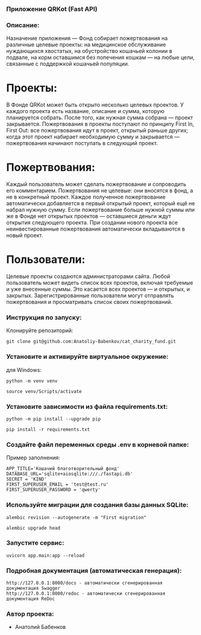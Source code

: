 ### Приложение QRKot (Fast API)

### Описание:
Назначение приложения — Фонд собирает пожертвования на различные целевые проекты: на медицинское обслуживание нуждающихся хвостатых, на обустройство кошачьей колонии в подвале, на корм оставшимся без попечения кошкам — на любые цели, связанные с поддержкой кошачьей популяции.
# Проекты:
В Фонде QRKot может быть открыто несколько целевых проектов. У каждого проекта есть название, описание и сумма, которую планируется собрать. После того, как нужная сумма собрана — проект закрывается.
Пожертвования в проекты поступают по принципу First In, First Out: все пожертвования идут в проект, открытый раньше других; когда этот проект набирает необходимую сумму и закрывается — пожертвования начинают поступать в следующий проект.
# Пожертвования:
Каждый пользователь может сделать пожертвование и сопроводить его комментарием. Пожертвования не целевые: они вносятся в фонд, а не в конкретный проект. Каждое полученное пожертвование автоматически добавляется в первый открытый проект, который ещё не набрал нужную сумму. Если пожертвование больше нужной суммы или же в Фонде нет открытых проектов — оставшиеся деньги ждут открытия следующего проекта. При создании нового проекта все неинвестированные пожертвования автоматически вкладываются в новый проект.
# Пользователи:
Целевые проекты создаются администраторами сайта. 
Любой пользователь может видеть список всех проектов, включая требуемые и уже внесенные суммы. Это касается всех проектов — и открытых, и закрытых.
Зарегистрированные пользователи могут отправлять пожертвования и просматривать список своих пожертвований.

### Инструкция по запуску:

Клонируйте репозиторий:

```
git clone git@github.com:Anatoliy-Babenkov/cat_charity_fund.git
```

### Установите и активируйте виртуальное окружение:

для Windows:

```
python -m venv venv
```
```
source venv/Scripts/activate
```

### Установите зависимости из файла requirements.txt:

```
python -m pip install --upgrade pip
```
```
pip install -r requirements.txt
```

### Создайте файл переменных среды .env в корневой папке:

Пример заполнения:
```
APP_TITLE='Кошачий благотворительный фонд'
DATABASE_URL='sqlite+aiosqlite:///./fastapi.db'
SECRET = 'KIND'
FIRST_SUPERUSER_EMAIL = 'test@test.ru'
FIRST_SUPERUSER_PASSWORD = 'qwerty'
```

### Используйте миграции для создания базы данных SQLite:

```
alembic revision --autogenerate -m "First migration" 
```
```
alembic upgrade head
```

### Запустите сервис:

```
uvicorn app.main:app --reload
```

### Подробная документация (автоматическая генерация):

```
http://127.0.0.1:8000/docs - автоматически сгенерированная документация Swagger
http://127.0.0.1:8000/redoc - автоматически сгенерированная документация ReDoc
```

### Автор проекта:

- Анатолий Бабенков